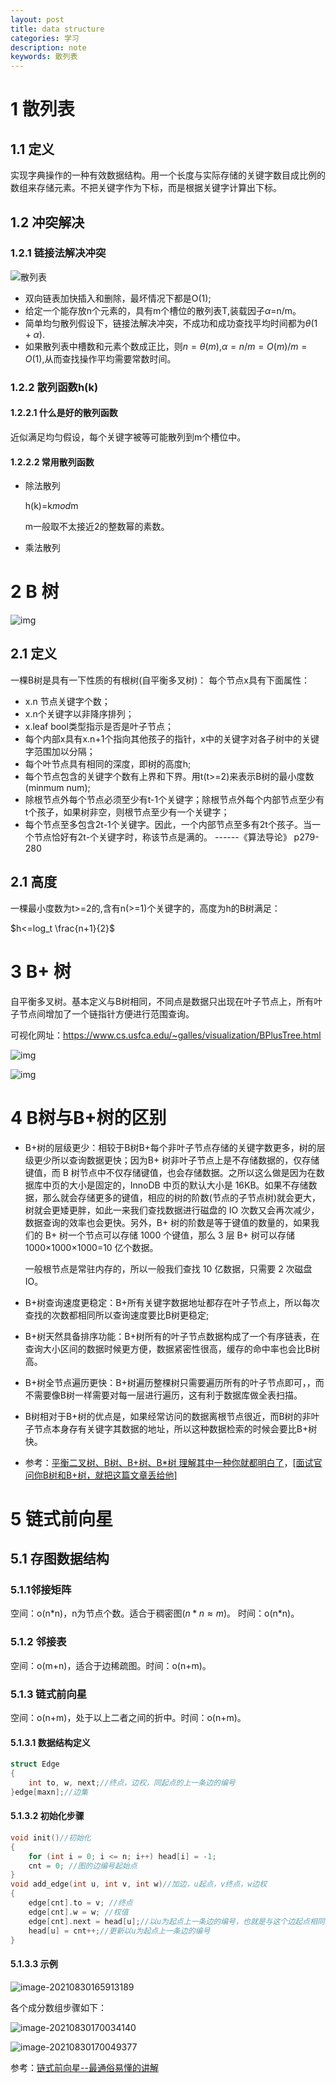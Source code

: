 ```yaml
---
layout: post
title: data structure
categories: 学习
description: note
keywords: 散列表
---
```


<head>
    <script src="https://cdn.mathjax.org/mathjax/latest/MathJax.js?config=TeX-AMS-MML_HTMLorMML" type="text/javascript"></script>
    <script type="text/x-mathjax-config">
        MathJax.Hub.Config({
            tex2jax: {
            skipTags: ['script', 'noscript', 'style', 'textarea', 'pre'],
            inlineMath: [['$','$']]
            }
        });
    </script>
</head>





# 1 散列表

## 1.1 定义

实现字典操作的一种有效数据结构。用一个长度与实际存储的关键字数目成比例的数组来存储元素。不把关键字作为下标，而是根据关键字计算出下标。

## 1.2 冲突解决

### 1.2.1  链接法解决冲突

![散列表](/images/blog/散列表.png)

* 双向链表加快插入和删除，最坏情况下都是O(1);
* 给定一个能存放n个元素的，具有m个槽位的散列表T,装载因子$\alpha$=n/m。
* 简单均匀散列假设下，链接法解决冲突，不成功和成功查找平均时间都为$\theta(1+\alpha)$.
* 如果散列表中槽数和元素个数成正比，则$n=\theta(m)$,$\alpha=n/m=O(m)/m=O(1)$,从而查找操作平均需要常数时间。

### 1.2.2  散列函数h(k)

#### 1.2.2.1 什么是好的散列函数

近似满足均匀假设，每个关键字被等可能散列到m个槽位中。

#### 1.2.2.2 常用散列函数

* 除法散列

  h(k)=k*mod*m

  m一般取不太接近2的整数幂的素数。

* 乘法散列
# 2 B 树

![img](/images/blog/400px-B-tree.svg.png)

## 2.1 定义
一棵B树是具有一下性质的有根树(自平衡多叉树)：
每个节点x具有下面属性：

* x.n 节点关键字个数；
* x.n个关键字以非降序排列；
* x.leaf bool类型指示是否是叶子节点；
* 每个内部x具有x.n+1个指向其他孩子的指针，x中的关键字对各子树中的关键字范围加以分隔；
* 每个叶节点具有相同的深度，即树的高度h;
* 每个节点包含的关键字个数有上界和下界。用t(t>=2)来表示B树的最小度数(minmum num);
* 除根节点外每个节点必须至少有t-1个关键字；除根节点外每个内部节点至少有t个孩子，如果树非空，则根节点至少有一个关键字；
* 每个节点至多包含2t-1个关键字。因此，一个内部节点至多有2t个孩子。当一个节点恰好有2t-个关键字时，称该节点是满的。
											                                                                                                                                                                            ------《算法导论》 p279-280

## 2.1 高度

一棵最小度数为t>=2的,含有n(>=1)个关键字的，高度为h的B树满足：

$h<=log_t \frac{n+1}{2}$

# 3 B+ 树

自平衡多叉树。基本定义与B树相同，不同点是数据只出现在叶子节点上，所有叶子节点间增加了一个链指针方便进行范围查询。

可视化网址：https://www.cs.usfca.edu/~galles/visualization/BPlusTree.html

![img](/images/blog/v2-5f069fd820637db1b877fdd6799a2b67_720w.jpg)

![img](/images/blog/v2-9644d1a1f83d3e45da779f2e63c35d55_720w.jpg)

# 4 B树与B+树的区别
* B+树的层级更少：相较于B树B+每个非叶子节点存储的关键字数更多，树的层级更少所以查询数据更快；因为B+ 树非叶子节点上是不存储数据的，仅存储键值，而 B 树节点中不仅存储键值，也会存储数据。之所以这么做是因为在数据库中页的大小是固定的，InnoDB 中页的默认大小是 16KB。如果不存储数据，那么就会存储更多的键值，相应的树的阶数(节点的子节点树)就会更大，树就会更矮更胖，如此一来我们查找数据进行磁盘的 IO 次数又会再次减少，数据查询的效率也会更快。另外，B+ 树的阶数是等于键值的数量的，如果我们的 B+ 树一个节点可以存储 1000 个键值，那么 3 层 B+ 树可以存储 1000×1000×1000=10 亿个数据。

  一般根节点是常驻内存的，所以一般我们查找 10 亿数据，只需要 2 次磁盘 IO。

* B+树查询速度更稳定：B+所有关键字数据地址都存在叶子节点上，所以每次查找的次数都相同所以查询速度要比B树更稳定;

* B+树天然具备排序功能：B+树所有的叶子节点数据构成了一个有序链表，在查询大小区间的数据时候更方便，数据紧密性很高，缓存的命中率也会比B树高。

* B+树全节点遍历更快：B+树遍历整棵树只需要遍历所有的叶子节点即可，，而不需要像B树一样需要对每一层进行遍历，这有利于数据库做全表扫描。

* B树相对于B+树的优点是，如果经常访问的数据离根节点很近，而B树的非叶子节点本身存有关键字其数据的地址，所以这种数据检索的时候会要比B+树快。

* 参考：[平衡二叉树、B树、B+树、B*树 理解其中一种你就都明白了](https://zhuanlan.zhihu.com/p/27700617)，[[面试官问你B树和B+树，就把这篇文章丢给他]](https://segmentfault.com/a/1190000020416577)

# 5 链式前向星

## 5.1 存图数据结构

### 5.1.1邻接矩阵

空间：o(n*n)，n为节点个数。适合于稠密图($n\ast n \approx m$)。 时间：o(n\*n)。

### 5.1.2 邻接表

空间：o(m+n)，适合于边稀疏图。时间：o(n+m)。

### 5.1.3 链式前向星

空间：o(n+m)，处于以上二者之间的折中。时间：o(n+m)。

#### 5.1.3.1 数据结构定义

```c++
struct Edge
{
    int to, w, next;//终点，边权，同起点的上一条边的编号
}edge[maxn];//边集
```

#### 5.1.3.2 初始化步骤

```c++
void init()//初始化
{
    for (int i = 0; i <= n; i++) head[i] = -1;
    cnt = 0; //图的边编号起始点
}
void add_edge(int u, int v, int w)//加边，u起点，v终点，w边权
{
    edge[cnt].to = v; //终点
    edge[cnt].w = w; //权值
    edge[cnt].next = head[u];//以u为起点上一条边的编号，也就是与这个边起点相同的上一条边的编号
    head[u] = cnt++;//更新以u为起点上一条边的编号
}
```



#### 5.1.3.3 示例

![image-20210830165913189](/images/blog/image-20210830165913189.png)

各个成分数组步骤如下：

![image-20210830170034140](/images/blog/image-20210830170034140.png)

![image-20210830170049377](/images/blog/image-20210830170049377.png)

参考：[链式前向星--最通俗易懂的讲解](https://blog.csdn.net/sugarbliss/article/details/86495945)

